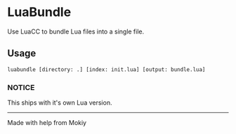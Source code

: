 # LuaBundle

Use LuaCC to bundle Lua files into a single file.

## Usage

```bash
luabundle [directory: .] [index: init.lua] [output: bundle.lua]
```

### NOTICE

This ships with it's own Lua version.

---

Made with help from Mokiy
